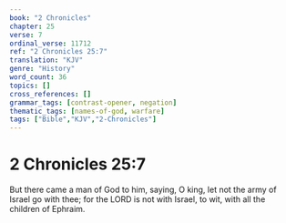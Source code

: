 ```yaml
---
book: "2 Chronicles"
chapter: 25
verse: 7
ordinal_verse: 11712
ref: "2 Chronicles 25:7"
translation: "KJV"
genre: "History"
word_count: 36
topics: []
cross_references: []
grammar_tags: [contrast-opener, negation]
thematic_tags: [names-of-god, warfare]
tags: ["Bible","KJV","2-Chronicles"]
---
```


# 2 Chronicles 25:7

But there came a man of God to him, saying, O king, let not the army of Israel go with thee; for the LORD is not with Israel, to wit, with all the children of Ephraim.
